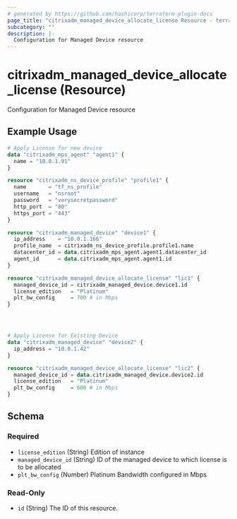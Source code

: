 ```yaml
---
# generated by https://github.com/hashicorp/terraform-plugin-docs
page_title: "citrixadm_managed_device_allocate_license Resource - terraform-provider-citrixadm"
subcategory: ""
description: |-
  Configuration for Managed Device resource
---
```


# citrixadm_managed_device_allocate_license (Resource)

Configuration for Managed Device resource

## Example Usage

```terraform
# Apply License for new device
data "citrixadm_mps_agent" "agent1" {
  name = "10.0.1.91"
}

resource "citrixadm_ns_device_profile" "profile1" {
  name       = "tf_ns_profile"
  username   = "nsroot"
  password   = "verysecretpassword"
  http_port  = "80"
  https_port = "443"
}

resource "citrixadm_managed_device" "device1" {
  ip_address    = "10.0.1.166"
  profile_name  = citrixadm_ns_device_profile.profile1.name
  datacenter_id = data.citrixadm_mps_agent.agent1.datacenter_id
  agent_id      = data.citrixadm_mps_agent.agent1.id
}

resource "citrixadm_managed_device_allocate_license" "lic1" {
  managed_device_id = citrixadm_managed_device.device1.id
  license_edition   = "Platinum"
  plt_bw_config     = 700 # in Mbps
}




# Apply License for Existing Device
data "citrixadm_managed_device" "device2" {
  ip_address = "10.0.1.42"
}

resource "citrixadm_managed_device_allocate_license" "lic2" {
  managed_device_id = data.citrixadm_managed_device.device2.id
  license_edition   = "Platinum"
  plt_bw_config     = 600 # in Mbps
}
```

<!-- schema generated by tfplugindocs -->
## Schema

### Required

- `license_edition` (String) Edition of instance
- `managed_device_id` (String) ID of the managed device to which license is to be allocated
- `plt_bw_config` (Number) Platinum Bandwidth configured in Mbps

### Read-Only

- `id` (String) The ID of this resource.


